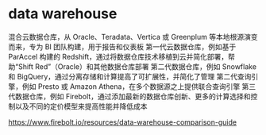 # data warehouse

混合云数据仓库，从 Oracle、Teradata、Vertica 或 Greenplum 等本地根源演变而来，专为 BI 团队构建，用于报告和仪表板
第一代云数据仓库，例如基于 ParAccel 构建的 Redshift，通过将数据仓库技术移植到云并简化部署，帮助“Shift Red”（Oracle）和其他数据仓库部署
第二代数据仓库，例如 Snowflake 和 BigQuery，通过分离存储和计算提高了可扩展性，并简化了管理
第二代查询引擎，例如 Presto 或 Amazon Athena，在多个数据源之上提供联合查询引擎
第三代数据仓库，例如 Firebolt，通过添加最新的数据仓库创新、更多的计算选择和控制以及不同的定价模型来提高性能并降低成本

https://www.firebolt.io/resources/data-warehouse-comparison-guide

